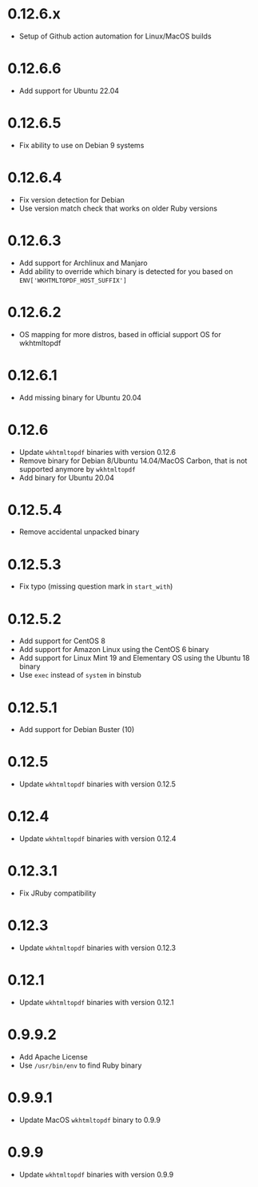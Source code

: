 # 0.12.6.x

- Setup of Github action automation for Linux/MacOS builds

# 0.12.6.6

- Add support for Ubuntu 22.04

# 0.12.6.5

- Fix ability to use on Debian 9 systems

# 0.12.6.4

- Fix version detection for Debian
- Use version match check that works on older Ruby versions

# 0.12.6.3

- Add support for Archlinux and Manjaro
- Add ability to override which binary is detected for you based on `ENV['WKHTMLTOPDF_HOST_SUFFIX']`

# 0.12.6.2

- OS mapping for more distros, based in official support OS for wkhtmltopdf

# 0.12.6.1

- Add missing binary for Ubuntu 20.04

# 0.12.6

- Update `wkhtmltopdf` binaries with version 0.12.6
- Remove binary for Debian 8/Ubuntu 14.04/MacOS Carbon, that is not supported anymore by `wkhtmltopdf`
- Add binary for Ubuntu 20.04

# 0.12.5.4

- Remove accidental unpacked binary

# 0.12.5.3

- Fix typo (missing question mark in `start_with`)

# 0.12.5.2

- Add support for CentOS 8
- Add support for Amazon Linux using the CentOS 6 binary
- Add support for Linux Mint 19 and Elementary OS using the Ubuntu 18 binary
- Use `exec` instead of `system` in binstub

# 0.12.5.1

- Add support for Debian Buster (10)

# 0.12.5

- Update `wkhtmltopdf` binaries with version 0.12.5

# 0.12.4

- Update `wkhtmltopdf` binaries with version 0.12.4

# 0.12.3.1

- Fix JRuby compatibility

# 0.12.3

- Update `wkhtmltopdf` binaries with version 0.12.3

# 0.12.1

- Update `wkhtmltopdf` binaries with version 0.12.1

# 0.9.9.2

- Add Apache License
- Use `/usr/bin/env` to find Ruby binary

# 0.9.9.1

- Update MacOS `wkhtmltopdf` binary to 0.9.9

# 0.9.9

- Update `wkhtmltopdf` binaries with version 0.9.9

